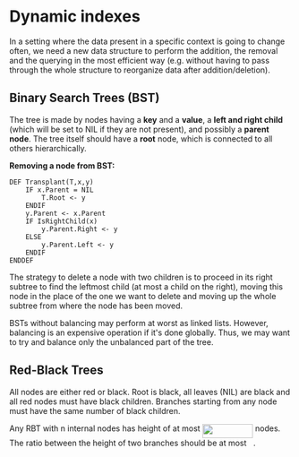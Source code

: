 # Dynamic indexes

In a setting where the data present in a specific context is going to change often, we need a new data structure to perform the addition, the removal and the querying in the most efficient way (e.g. without having to pass through the whole structure to reorganize data after addition/deletion).

## Binary Search Trees (BST)

The tree is made by nodes having a **key** and a **value**, a **left and right child** (which will be set to NIL if they are not present), and possibly a **parent node**. The tree itself should have a **root** node, which is connected to all others hierarchically.

**Removing a node from BST:**

```pseudocode
DEF Transplant(T,x,y)
    IF x.Parent = NIL
        T.Root <- y
    ENDIF
    y.Parent <- x.Parent
    IF IsRightChild(x)
        y.Parent.Right <- y
    ELSE
        y.Parent.Left <- y
    ENDIF
ENDDEF
```

The strategy to delete a node with two children is to proceed in its right subtree to find the leftmost child (at most a child on the right), moving this node in the place of the one we want to delete and moving up the whole subtree from where the node has been moved.

BSTs without balancing may perform at worst as linked lists. However, balancing is an expensive operation if it's done globally. Thus, we may want to try and balance only the unbalanced part of the tree.

## Red-Black Trees

All nodes are either red or black. Root is black, all leaves (NIL) are black and all red nodes must have black children. Branches starting from any node must have the same number of black children.

Any RBT with n internal nodes has height of at most <img src="/tex/markdowns/tex/1c73edd15b542a59ff0c658d07c986f0.svg?invert_in_darkmode&sanitize=true" align=middle width=90.52894949999998pt height=24.65753399999998pt/> nodes. The ratio between the height of two branches should be at most <img src="/tex/markdowns/tex/76c5792347bb90ef71cfbace628572cf.svg?invert_in_darkmode&sanitize=true" align=middle width=8.219209349999991pt height=21.18721440000001pt/>.

